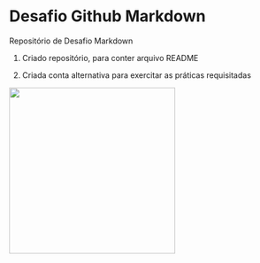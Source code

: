 # Desafio Github Markdown


Repositório de Desafio Markdown

1. Criado repositório, para conter arquivo README

2. Criada conta alternativa para exercitar as práticas requisitadas

<img src="https://static6.depositphotos.com/1025854/540/v/450/depositphotos_5404711-stock-illustration-mans-arm.jpg" width="300">